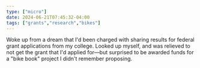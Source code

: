 ```yaml
---
type: ["micro"]
date: 2024-06-21T07:45:32-04:00
tags: ["grants","research","bikes"]
---
```

Woke up from a dream that I'd been charged with sharing results for federal grant applications from my college. Looked up myself, and was relieved to not get the grant that I'd applied for—but surprised to be awarded funds for a "bike book" project I didn't remember proposing.
